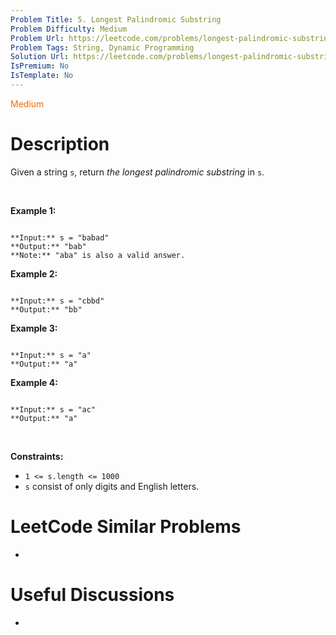 ```yaml
---
Problem Title: 5. Longest Palindromic Substring
Problem Difficulty: Medium
Problem Url: https://leetcode.com/problems/longest-palindromic-substring/
Problem Tags: String, Dynamic Programming
Solution Url: https://leetcode.com/problems/longest-palindromic-substring/solution/
IsPremium: No
IsTemplate: No
---
```


<span style="color: rgb(239, 108, 0);">Medium</span>

# Description

Given a string `s`, return *the longest palindromic substring* in `s`.


 


**Example 1:**



```

**Input:** s = "babad"
**Output:** "bab"
**Note:** "aba" is also a valid answer.

```

**Example 2:**



```

**Input:** s = "cbbd"
**Output:** "bb"

```

**Example 3:**



```

**Input:** s = "a"
**Output:** "a"

```

**Example 4:**



```

**Input:** s = "ac"
**Output:** "a"

```

 


**Constraints:**


* `1 <= s.length <= 1000`
* `s` consist of only digits and English letters.




# LeetCode Similar Problems

- []()

# Useful Discussions

- []()
